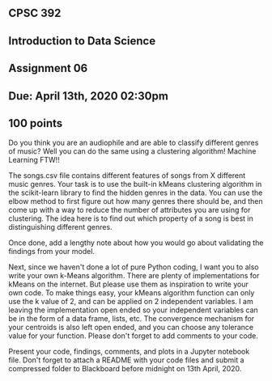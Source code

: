 ## CPSC 392
## Introduction to Data Science
## Assignment 06
## Due: April 13th, 2020 02:30pm
## 100 points

Do you think you are an audiophile and are able to classify different genres of music? Well you can do the same using a clustering algorithm! Machine Learning FTW!! 

The songs.csv file contains different features of songs from X different music genres. Your task is to use the built-in kMeans clustering algorithm in the scikit-learn library to find the hidden genres in the data. You can use the elbow method to first figure out how many genres there should be, and then come up with a way to reduce the number of attributes you are using for clustering. The idea here is to find out which property of a song is best in distinguishing different genres. 

Once done, add a lengthy note about how you would go about validating the findings from your model.

Next, since we haven't done a lot of pure Python coding, I want you to also write your own k-Means algorithm. There are plenty of implementations for kMeans on the internet. But please use them as inspiration to write your own code. To make things easy, your kMeans algorithm function can only use the k value of 2, and can be applied on 2 independent variables. I am leaving the implementation open ended so your independent variables can be in the form of a data frame, lists, etc. The convergence mechanism for your centroids is also left open ended, and you can choose any tolerance value for your function. Please don't forget to add comments to your code.



Present your code, findings, comments, and plots in a  Jupyter notebook file. Don't forget to attach a README with your code files and submit a compressed folder to Blackboard before midnight on 13th April, 2020.
